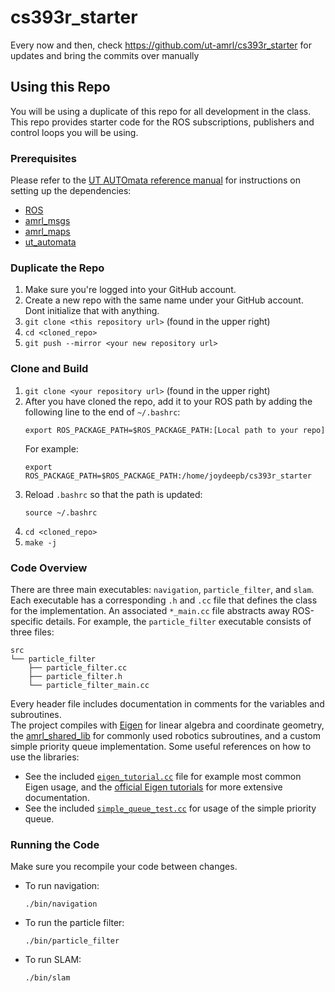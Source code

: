 # cs393r_starter
Every now and then, check https://github.com/ut-amrl/cs393r_starter for updates and bring the commits over manually

## Using this Repo
You will be using a duplicate of this repo for all development in the class. This repo provides starter code for the ROS subscriptions, publishers and control loops you will be using.

### Prerequisites

Please refer to the [UT AUTOmata reference manual]() for instructions on setting up the dependencies:
* [ROS](http://wiki.ros.org/ROS/Installation)
* [amrl_msgs](https://github.com/ut-amrl/amrl_msgs)
* [amrl_maps](https://github.com/ut-amrl/amrl_maps)
* [ut_automata](https://github.com/ut-amrl/ut_automata)

### Duplicate the Repo
1. Make sure you're logged into your GitHub account.
2. Create a new repo with the same name under your GitHub account. Dont initialize that with anything.
3. `git clone <this repository url>` (found in the upper right)
4. `cd <cloned_repo>`
5. `git push --mirror <your new repository url>`

### Clone and Build
1. `git clone <your repository url>` (found in the upper right)
2. After you have cloned the repo, add it to your ROS path by adding the following line to the end of `~/.bashrc`:   
    ```
    export ROS_PACKAGE_PATH=$ROS_PACKAGE_PATH:[Local path to your repo]
    ```
    For example:
    ```
    export ROS_PACKAGE_PATH=$ROS_PACKAGE_PATH:/home/joydeepb/cs393r_starter
    ```
3. Reload `.bashrc` so that the path is updated:
    ```
    source ~/.bashrc
    ```
4. `cd <cloned_repo>`
5. `make -j`

### Code Overview
There are three main executables: `navigation`, `particle_filter`, and `slam`. Each executable has a corresponding `.h` and `.cc` file that defines the class for the implementation. An associated `*_main.cc` file abstracts away ROS-specific details. For example, the `particle_filter` executable consists of three files:
```
src
└── particle_filter
    ├── particle_filter.cc
    ├── particle_filter.h
    └── particle_filter_main.cc
```
Every header file includes documentation in comments for the variables and subroutines.  
The project compiles with [Eigen](https://eigen.tuxfamily.org/) for linear algebra and coordinate geometry, the [amrl_shared_lib](https://github.com/ut-amrl/amrl_shared_lib) for commonly used robotics subroutines, and a custom simple priority queue implementation. Some useful references on how to use the libraries:
* See the included [`eigen_tutorial.cc`](src/eigen_tutorial.cc) file for example most common Eigen usage, and the [official Eigen tutorials](https://eigen.tuxfamily.org/dox/GettingStarted.html) for more extensive documentation.
* See the included [`simple_queue_test.cc`](src/navigation/simple_queue_test.cc) for usage of the simple priority queue.

### Running the Code
Make sure you recompile your code between changes.
* To run navigation:
    ```
    ./bin/navigation
    ```
* To run the particle filter:
    ```
    ./bin/particle_filter
    ```
* To run SLAM:
    ```
    ./bin/slam
    ```
